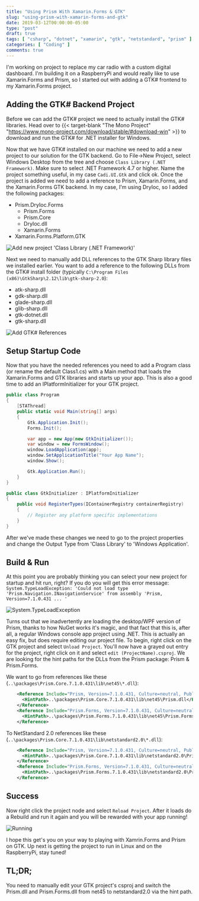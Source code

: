 ```yaml
---
title: "Using Prism With Xamarin.Forms & GTK"
slug: "using-prism-with-xamarin-forms-and-gtk"
date: 2019-03-12T00:00:00-05:00
type: "post"
draft: true
tags: [ "csharp", "dotnet", "xamarin", "gtk", "netstandard", "prism" ]
categories: [ "Coding" ]
comments: true
---
```


I'm working on project to replace my car radio with a custom digital dashboard. I'm building it on a RaspberryPi and would really like to use Xamarin.Forms and Prism, so I started out with adding a GTK# frontend to my Xamarin.Forms project.

## Adding the GTK# Backend Project

Before we can add the GTK# project we need to actually install the GTK# libraries. Head over to {{< target-blank "The Mono Project" "https://www.mono-project.com/download/stable/#download-win" >}} to download and run the GTK# for .NET installer for Windows.

Now that we have GTK# installed on our machine we need to add a new project to our solution for the GTK backend. Go to File->New Project, select Windows Desktop from the tree and choose `Class Library (.NET Framework)`. Make sure to select .NET Framework 4.7 or higher. Name the project something useful, in my case `Cadi.UI.Gtk` and click ok. Once the project is added we need to add a reference to Prism, Xamarin.Forms, and the Xamarin.Forms GTK backend. In my case, I'm using DryIoc, so I added the following packages:

* Prism.DryIoc.Forms
  * Prism.Forms
  * Prism.Core
  * DryIoc.dll
  * Xamarin.Forms
* Xamarin.Forms.Platform.GTK

<!-- <img class="img-thumbnail  pull-left" src="AddClassLibraryProject.png" alt="Add new project 'Class Library (.NET Framework)'" width="300" /> -->
![Add new project 'Class Library (.NET Framework)'](AddClassLibraryProject.png)

Next we need to manually add DLL references to the GTK Sharp library files we installed earlier. You want to add a reference to the following DLLs from the GTK# install folder (typically `C:\Program Files (x86)\GtkSharp\2.12\lib\gtk-sharp-2.0`):

* atk-sharp.dll
* gdk-sharp.dll
* glade-sharp.dll
* glib-sharp.dll
* gtk-dotnet.dll
* gtk-sharp.dll

<!-- <img class="img-thumbnail  pull-right" src="AddGtkReferences.png" alt="Add GTK# References" width="300" /> -->

![Add GTK# References](AddGtkReferences.png)

## Setup Startup Code

Now that you have the needed references you need to add a Program class (or rename the default Class1.cs) with a Main method that loads the Xamarin.Forms and GTK libraries and starts up your app. This is also a good time to add an IPlatformInitializer for your GTK project.

```csharp
public class Program
{
    [STAThread]
    public static void Main(string[] args)
    {
        Gtk.Application.Init();
        Forms.Init();

        var app = new App(new GtkInitializer());
        var window = new FormsWindow();
        window.LoadApplication(app);
        window.SetApplicationTitle("Your App Name");
        window.Show();

        Gtk.Application.Run();
    }
}

public class GtkInitializer : IPlatformInitializer
{
    public void RegisterTypes(IContainerRegistry containerRegistry)
    {
        // Register any platform specific implementations
    }
}
```

After we've made these changes we need to go to the project properties and change the Output Type from 'Class Library' to 'Windows Application'.

## Build & Run

At this point you are probably thinking you can select your new project for startup and hit run, right? If you do you will get this error message: `System.TypeLoadException: 'Could not load type 'Prism.Navigation.INavigationService' from assembly 'Prism, Version=7.1.0.431 ... '`

![System.TypeLoadException](TypeLoadException.png)

Turns out that we inadvertently are loading the desktop/WPF version of Prism, thanks to how NuGet works it's magic, and that fact that this is, after all, a regular Windows console app project using .NET. This is actually an easy fix, but does require editing our project file. To begin, right click on the GTK project and select `Unload Project`. You'll now have a grayed out entry for the project, right click on it and select `edit (ProjectName).csproj`. We are looking for the hint paths for the DLLs from the Prism package: Prism & Prism.Forms. 

We want to go from references like these (`..\packages\Prism.Core.7.1.0.431\lib\net45\*.dll`):

```xml
    <Reference Include="Prism, Version=7.1.0.431, Culture=neutral, PublicKeyToken=40ee6c3a2184dc59, processorArchitecture=MSIL">
      <HintPath>..\packages\Prism.Core.7.1.0.431\lib\net45\Prism.dll</HintPath>
    </Reference>
    <Reference Include="Prism.Forms, Version=7.1.0.431, Culture=neutral, processorArchitecture=MSIL">
      <HintPath>..\packages\Prism.Forms.7.1.0.431\lib\net45\Prism.Forms.dll</HintPath>
    </Reference>
```

To NetStandard 2.0 references like these (`..\packages\Prism.Core.7.1.0.431\lib\netstandard2.0\*.dll`):

```xml
    <Reference Include="Prism, Version=7.1.0.431, Culture=neutral, PublicKeyToken=40ee6c3a2184dc59, processorArchitecture=MSIL">
      <HintPath>..\packages\Prism.Core.7.1.0.431\lib\netstandard2.0\Prism.dll</HintPath>
    </Reference>
    <Reference Include="Prism.Forms, Version=7.1.0.431, Culture=neutral, processorArchitecture=MSIL">
      <HintPath>..\packages\Prism.Forms.7.1.0.431\lib\netstandard2.0\Prism.Forms.dll</HintPath>
    </Reference>
```

## Success

Now right click the project node and select `Reload Project`. After it loads do a Rebuild and run it again and you will be rewarded with your app running!

![Running](RunningScreen.png)

I hope this get's you on your way to playing with Xamrin.Forms and Prism on GTK. Up next is getting the project to run in Linux and on the RaspberryPi, stay tuned!

## TL;DR;

You need to manually edit your GTK project's csproj and switch the Prism.dll and Prism.Forms.dll from net45 to netstandard2.0 via the hint path.